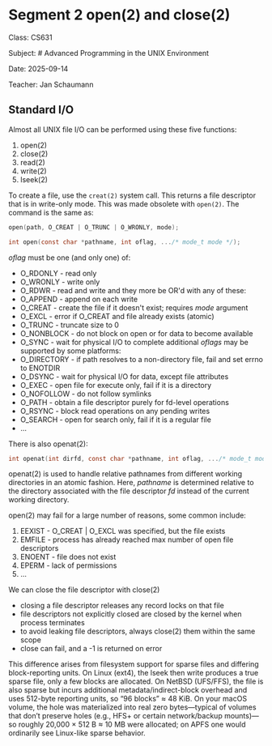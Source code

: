 # Segment 2 open(2) and close(2)

Class: CS631

Subject: # Advanced Programming in the UNIX Environment

Date: 2025-09-14

Teacher: Jan Schaumann

## Standard I/O

Almost all UNIX file I/O can be performed using these five functions:
1. open(2)
2. close(2)
3. read(2)
4. write(2)
5. lseek(2)

To create a file, use the `creat(2)` system call. This returns a file descriptor that is in write-only mode. This was made obsolete with `open(2)`. The command is the same as:
```c
open(path, O_CREAT | O_TRUNC | O_WRONLY, mode);
```

```c
int open(const char *pathname, int oflag, .../* mode_t mode */); 
```
*oflag* must be one (and only one) of:
- O_RDONLY - read only
- O_WRONLY - write only
- O_RDWR  - read and write
and they more be OR'd with any of these:
- O_APPEND - append on each write
- O_CREAT - create the file if it doesn't exist; requires *mode* argument
- O_EXCL - error if O_CREAT and file already exists (atomic)
- O_TRUNC - truncate size to 0
- O_NONBLOCK - do not block on open or for data to become available
- O_SYNC - wait for physical I/O to complete
additional *oflags* may be supported by some platforms:
- O_DIRECTORY - if path resolves to a non-directory file, fail and set errno to ENOTDIR
- O_DSYNC - wait for physical I/O for data, except file attributes
- O_EXEC - open file for execute only, fail if it is a directory
- O_NOFOLLOW - do not follow symlinks
- O_PATH - obtain a file descriptor purely for fd-level operations
- O_RSYNC - block read operations on any pending writes
- O_SEARCH - open for search only, fail if it is a regular file
- ...

There is also openat(2):
```c
int openat(int dirfd, const char *pathname, int oflag, .../* mode_t mode */);
```
openat(2) is used to handle relative pathnames from different working directories in an atomic fashion. Here, *pathname* is determined relative to the directory associated with the file descriptor *fd* instead of the current working directory. 

open(2) may fail for a large number of reasons, some common include:
1. EEXIST - O_CREAT | O_EXCL was specified, but the file exists
2. EMFILE - process has already reached max number of open file descriptors
3. ENOENT - file does not exist
4. EPERM - lack of permissions
5. ...

We can close the file descriptor with close(2)
- closing a file descriptor releases any record locks on that file
- file descriptors not explicitly closed are closed by the kernel when process terminates
- to avoid leaking file descriptors, always close(2) them within the same scope
- close can fail, and a -1 is returned on error

This difference arises from filesystem support for sparse files and differing block-reporting units. On Linux (ext4), the lseek then write produces a true sparse file, only a few blocks are allocated. On NetBSD (UFS/FFS), the file is also sparse but incurs additional metadata/indirect-block overhead and uses 512-byte reporting units, so “96 blocks” ≈ 48 KiB. On your macOS volume, the hole was materialized into real zero bytes—typical of volumes that don’t preserve holes (e.g., HFS+ or certain network/backup mounts)—so roughly 20,000 × 512 B ≈ 10 MB were allocated; on APFS one would ordinarily see Linux-like sparse behavior.